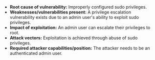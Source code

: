 - **Root cause of vulnerability:** Improperly configured sudo privileges.
- **Weaknesses/vulnerabilities present:** A privilege escalation vulnerability exists due to an admin user's ability to exploit sudo privileges.
- **Impact of exploitation:** An admin user can escalate their privileges to root.
- **Attack vectors:** Exploitation is achieved through abuse of sudo privileges.
- **Required attacker capabilities/position:** The attacker needs to be an authenticated admin user.